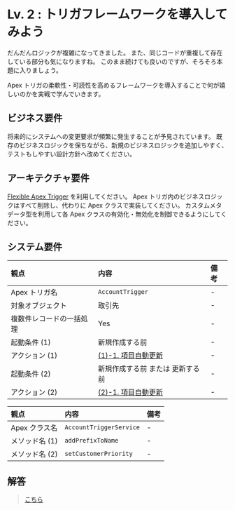 # Lv. 2 : トリガフレームワークを導入してみよう

だんだんロジックが複雑になってきました。
また、同じコードが重複して存在している部分も気になりますね。
このまま続けても良いのですが、そろそろ本題に入りましょう。

Apex トリガの柔軟性・可読性を高めるフレームワークを導入することで何が嬉しいのかを実戦で学んでいきます。

## ビジネス要件

将来的にシステムへの変更要求が頻繁に発生することが予見されています。
既存のビジネスロジックを保ちながら、新規のビジネスロジックを追加しやすく、テストもしやすい設計方針へ改めてください。

## アーキテクチャ要件

[Flexible Apex Trigger](https://github.com/takahitomiyamoto/flexible-apex-trigger#flexible-apex-trigger) を利用してください。
Apex トリガ内のビジネスロジックはすべて削除し、代わりに Apex クラスで実装してください。
カスタムメタデータ型を利用して各 Apex クラスの有効化・無効化を制御できるようにしてください。

## システム要件

| 観点                     | 内容                                            | 備考 |
| :----------------------- | :---------------------------------------------- | :--- |
| Apex トリガ名            | `AccountTrigger`                                | -    |
| 対象オブジェクト         | 取引先                                          | -    |
| 複数件レコードの一括処理 | Yes                                             | -    |
| 起動条件 (1)             | 新規作成する前                                  | -    |
| アクション (1)           | [(1)-1. 項目自動更新](warm-up.md#warm-up-1-1)   | -    |
| 起動条件 (2)             | 新規作成する前 または 更新する前                | -    |
| アクション (2)           | [(2)-1. 項目自動更新](level-01.md#level-01-2-1) | -    |

| 観点           | 内容                    | 備考 |
| :------------- | :---------------------- | :--- |
| Apex クラス名  | `AccountTriggerService` | -    |
| メソッド名 (1) | `addPrefixToName`       | -    |
| メソッド名 (2) | `setCustomerPriority`   | -    |

## 解答

> [こちら](level-02-answer.md)
